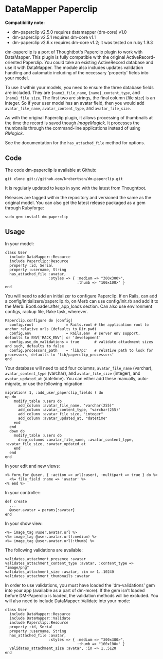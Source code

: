 # DataMapper Paperclip

**Compatibility note:**

* dm-paperclip v2.5.0 requires datamapper (dm-core) v1.0
* dm-paperclip v2.5.1 requires dm-core v1.1
* dm-paperclip v2.6.x requires dm-core v1.2; it was tested on ruby 1.9.3

dm-paperclip is a port of Thoughtbot's Paperclip plugin to work with DataMapper. This plugin is fully compatible with
the original ActiveRecord-oriented Paperclip.  You could take an existing ActiveRecord database and use it with DataMapper.
The module also includes updates validation handling and automatic including of the necessary 'property' fields into
your model.

To use it within your models, you need to ensure the three database fields are included.  They are `{name}_file_name`,
`{name}_content_type`, and `{name}_file_size`.  The first two are strings, the final column (file size) is an integer. So
if your user model has an avatar field, then you would add `avatar_file_name`, `avatar_content_type`, and `avatar_file_size`.

As with the original Paperclip plugin, it allows processing of thumbnails at the time the record is saved though _ImageMagick_.
It processes the thumbnails through the command-line applications instead of using _RMagick_.

See the documentation for the `has_attached_file` method for options.

## Code

The code dm-paperclip is available at Github:

    git clone git://github.com/krobertson/dm-paperclip.git

It is regularly updated to keep in sync with the latest from Thoughtbot.

Releases are tagged within the repository and versioned the same as the original model.  You can also get the latest release
packaged as a gem through Rubyforge:

    sudo gem install dm-paperclip

## Usage

In your model:

    class User
      include DataMapper::Resource
      include Paperclip::Resource
      property :id, Serial
      property :username, String
      has_attached_file :avatar,
                        :styles => { :medium => "300x300>",
                                     :thumb => "100x100>" }
    end

You will need to add an initializer to configure Paperclip.  If on Rails, can add a config/initializers/paperclip.rb, on Merb
can use config/init.rb and add it to the Merb::BootLoader.after_app_loads section.  Can also use environment configs, rackup
file, Rake task, wherever.

    Paperclip.configure do |config|
      config.root               = Rails.root # the application root to anchor relative urls (defaults to Dir.pwd)
      config.env                = Rails.env  # server env support, defaults to ENV['RACK_ENV'] or 'development'
      config.use_dm_validations = true       # validate attachment sizes and such, defaults to false
      config.processors_path    = 'lib/pc'   # relative path to look for processors, defaults to 'lib/paperclip_processors'
    end

Your database will need to add four columns, `avatar_file_name` (varchar), `avatar_content_type` (varchar), and
`avatar_file_size` (integer), and `avatar_updated_at` (datetime).  You can either add these manually, auto-
migrate, or use the following migration:

    migration( 1, :add_user_paperclip_fields ) do
    up do
        modify_table :users do
          add_column :avatar_file_name, "varchar(255)"
          add_column :avatar_content_type, "varchar(255)"
          add_column :avatar_file_size, "integer"
          add_column :avatar_updated_at, "datetime"
        end
      end
      down do
        modify_table :users do
          drop_columns :avatar_file_name, :avatar_content_type, :avatar_file_size, :avatar_updated_at
        end
      end
    end

In your edit and new views:

    <% form_for @user, { :action => url(:user), :multipart => true } do %>
      <%= file_field :name => 'avatar' %>
    <% end %>

In your controller:

    def create
      ...
      @user.avatar = params[:avatar]
    end

In your show view:

    <%= image_tag @user.avatar.url %>
    <%= image_tag @user.avatar.url(:medium) %>
    <%= image_tag @user.avatar.url(:thumb) %>

The following validations are available:

    validates_attachment_presence :avatar
    validates_attachment_content_type :avatar, :content_type => "image/png"
    validates_attachment_size :avatar, :in => 1..10240
    validates_attachment_thumbnails :avatar

In order to use validations, you must have loaded the 'dm-validations' gem into your app
(available as a part of dm-more).  If the gem isn't loaded before DM-Paperclip is loaded,
the validation methods will be excluded.  You will also need to include DataMapper::Validate
into your mode:

    class User
      include DataMapper::Resource
      include DataMapper::Validate
      include Paperclip::Resource
      property :id, Serial
      property :username, String
      has_attached_file :avatar,
                        :styles => { :medium => "300x300>",
                                     :thumb => "100x100>" }
      validates_attachment_size :avatar, :in => 1..5120
    end
